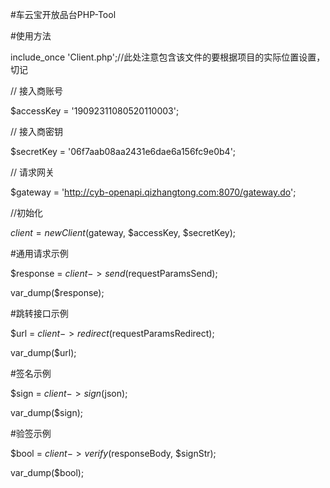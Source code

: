 #车云宝开放品台PHP-Tool

#使用方法

include_once 'Client.php';//此处注意包含该文件的要根据项目的实际位置设置，切记

// 接入商账号

$accessKey     = '19092311080520110003';

// 接入商密钥

$secretKey     = '06f7aab08aa2431e6dae6a156fc9e0b4';

// 请求网关

$gateway       = 'http://cyb-openapi.qizhangtong.com:8070/gateway.do';

//初始化

$client        = new Client($gateway, $accessKey, $secretKey);



#通用请求示例

$response   = $client->send($requestParamsSend);

var_dump($response);



#跳转接口示例

$url        = $client->redirect($requestParamsRedirect);

var_dump($url);


#签名示例

$sign       = $client->sign($json);

var_dump($sign);


#验签示例

$bool           = $client->verify($responseBody, $signStr);

var_dump($bool);


